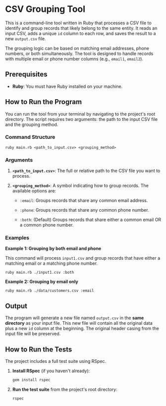 # CSV Grouping Tool

This is a command-line tool written in Ruby that processes a CSV file to identify and group records that likely belong to the same entity. It reads an input CSV, adds a unique `id` column to each row, and saves the result to a new `output.csv` file.

The grouping logic can be based on matching email addresses, phone numbers, or both simultaneously. The tool is designed to handle records with multiple email or phone number columns (e.g., `email1`, `email2`).

## Prerequisites

* **Ruby**: You must have Ruby installed on your machine.

## How to Run the Program

You can run the tool from your terminal by navigating to the project's root directory. The script requires two arguments: the path to the input CSV file and the grouping method.

### Command Structure

```
ruby main.rb <path_to_input.csv> <grouping_method>
```

### Arguments

1. **`<path_to_input.csv>`**: The full or relative path to the CSV file you want to process.

2. **`<grouping_method>`**: A symbol indicating how to group records. The available options are:

   * `:email`: Groups records that share any common email address.

   * `:phone`: Groups records that share any common phone number.

   * `:both`: (Default) Groups records that share either a common email OR a common phone number.

### Examples

**Example 1: Grouping by both email and phone**

This command will process `input1.csv` and group records that have either a matching email or a matching phone number.

```
ruby main.rb ./input1.csv :both
```

**Example 2: Grouping by email only**

```
ruby main.rb ./data/customers.csv :email
```

## Output

The program will generate a new file named `output.csv` in the **same directory** as your input file. This new file will contain all the original data plus a new `id` column at the beginning. The original header casing from the input file will be preserved.

## How to Run the Tests

The project includes a full test suite using RSpec.

1. **Install RSpec** (if you haven't already):

   ```ruby
   gem install rspec
   ```

2. **Run the test suite** from the project's root directory:

   ```ruby
   rspec
   ```
